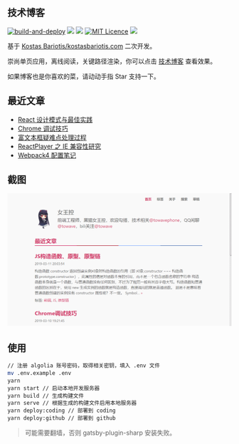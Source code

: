 ## 技术博客

[![build-and-deploy](https://github.com/towavephone/GatsbyBlog/workflows/build-and-deploy/badge.svg)](https://github.com/towavephone/GatsbyBlog/actions) [![](https://img.shields.io/github/last-commit/towavephone/GatsbyBlog.svg)](https://github.com/towavephone/GatsbyBlog/commits/master) [![](https://img.shields.io/github/commit-activity/m/towavephone/GatsbyBlog.svg)](https://github.com/towavephone/GatsbyBlog/commits/master) [![MIT Licence](https://badges.frapsoft.com/os/mit/mit.svg?v=103)](https://opensource.org/licenses/mit-license.php) [![](https://img.shields.io/badge/framework-gatsby-red.svg)](https://github.com/gatsbyjs/gatsby)

基于 [Kostas Bariotis/kostasbariotis.com](https://github.com/kbariotis/kostasbariotis.com) 二次开发。

崇尚单页应用，离线阅读，关键路径渲染，你可以点击 [技术博客](https://blog.towavephone.com/) 查看效果。

如果博客也是你喜欢的菜，请动动手指 Star 支持一下。

## 最近文章

- [React 设计模式与最佳实践](https://blog.towavephone.com/react-design-pattern/)
- [Chrome 调试技巧](https://blog.towavephone.com/chrome-debug-practice/)
- [富文本框疑难点处理过程](https://blog.towavephone.com/rich-input-question)
- [ReactPlayer 之 IE 兼容性研究](https://blog.towavephone.com/reactplayer-ie-compatibility/)
- [Webpack4 配置笔记](https://blog.towavephone.com/webpack4-config-note/)

## 截图

![](./screenshot/GIF.gif)

## 使用

```bash
// 注册 algolia 账号密码，取得相关密钥，填入 .env 文件
mv .env.example .env
yarn
yarn start // 启动本地开发服务器
yarn build // 生成构建文件
yarn serve // 根据生成的构建文件启用本地服务器
yarn deploy:coding // 部署到 coding
yarn deploy:github // 部署到 github
```

> 可能需要翻墙，否则 gatsby-plugin-sharp 安装失败。
